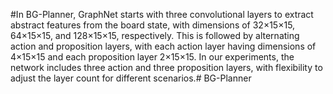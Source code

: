 #In BG-Planner, GraphNet starts with three convolutional layers to extract abstract features from the board state, with dimensions of 32×15×15, 64×15×15, and 128×15×15, respectively. This is followed by alternating action and proposition layers, with each action layer having dimensions of 4×15×15 and each proposition layer 2×15×15. In our experiments, the network includes three action and three proposition layers, with flexibility to adjust the layer count for different scenarios.# BG-Planner
